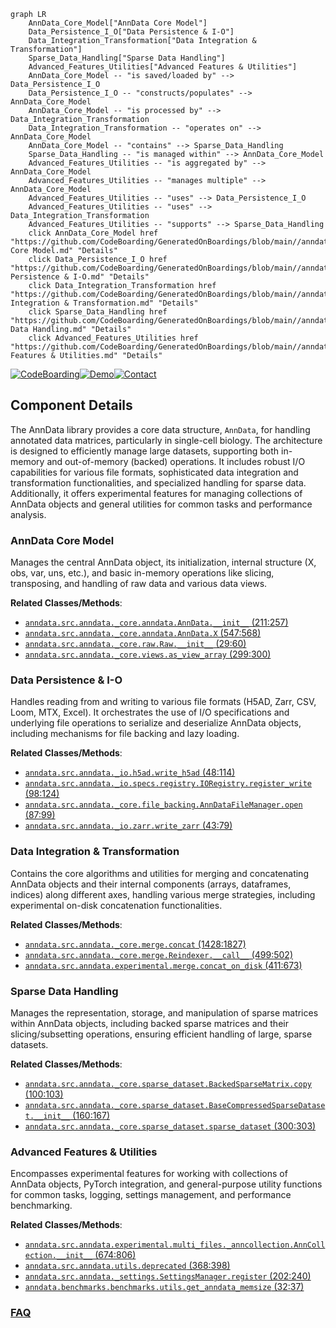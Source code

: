 ```mermaid
graph LR
    AnnData_Core_Model["AnnData Core Model"]
    Data_Persistence_I_O["Data Persistence & I-O"]
    Data_Integration_Transformation["Data Integration & Transformation"]
    Sparse_Data_Handling["Sparse Data Handling"]
    Advanced_Features_Utilities["Advanced Features & Utilities"]
    AnnData_Core_Model -- "is saved/loaded by" --> Data_Persistence_I_O
    Data_Persistence_I_O -- "constructs/populates" --> AnnData_Core_Model
    AnnData_Core_Model -- "is processed by" --> Data_Integration_Transformation
    Data_Integration_Transformation -- "operates on" --> AnnData_Core_Model
    AnnData_Core_Model -- "contains" --> Sparse_Data_Handling
    Sparse_Data_Handling -- "is managed within" --> AnnData_Core_Model
    Advanced_Features_Utilities -- "is aggregated by" --> AnnData_Core_Model
    Advanced_Features_Utilities -- "manages multiple" --> AnnData_Core_Model
    Advanced_Features_Utilities -- "uses" --> Data_Persistence_I_O
    Advanced_Features_Utilities -- "uses" --> Data_Integration_Transformation
    Advanced_Features_Utilities -- "supports" --> Sparse_Data_Handling
    click AnnData_Core_Model href "https://github.com/CodeBoarding/GeneratedOnBoardings/blob/main//anndata/AnnData Core Model.md" "Details"
    click Data_Persistence_I_O href "https://github.com/CodeBoarding/GeneratedOnBoardings/blob/main//anndata/Data Persistence & I-O.md" "Details"
    click Data_Integration_Transformation href "https://github.com/CodeBoarding/GeneratedOnBoardings/blob/main//anndata/Data Integration & Transformation.md" "Details"
    click Sparse_Data_Handling href "https://github.com/CodeBoarding/GeneratedOnBoardings/blob/main//anndata/Sparse Data Handling.md" "Details"
    click Advanced_Features_Utilities href "https://github.com/CodeBoarding/GeneratedOnBoardings/blob/main//anndata/Advanced Features & Utilities.md" "Details"
```
[![CodeBoarding](https://img.shields.io/badge/Generated%20by-CodeBoarding-9cf?style=flat-square)](https://github.com/CodeBoarding/GeneratedOnBoardings)[![Demo](https://img.shields.io/badge/Try%20our-Demo-blue?style=flat-square)](https://www.codeboarding.org/demo)[![Contact](https://img.shields.io/badge/Contact%20us%20-%20contact@codeboarding.org-lightgrey?style=flat-square)](mailto:contact@codeboarding.org)

## Component Details

The AnnData library provides a core data structure, `AnnData`, for handling annotated data matrices, particularly in single-cell biology. The architecture is designed to efficiently manage large datasets, supporting both in-memory and out-of-memory (backed) operations. It includes robust I/O capabilities for various file formats, sophisticated data integration and transformation functionalities, and specialized handling for sparse data. Additionally, it offers experimental features for managing collections of AnnData objects and general utilities for common tasks and performance analysis.

### AnnData Core Model
Manages the central AnnData object, its initialization, internal structure (X, obs, var, uns, etc.), and basic in-memory operations like slicing, transposing, and handling of raw data and various data views.


**Related Classes/Methods**:

- <a href="https://github.com/scverse/anndata/blob/master/src/anndata/_core/anndata.py#L211-L257" target="_blank" rel="noopener noreferrer">`anndata.src.anndata._core.anndata.AnnData.__init__` (211:257)</a>
- <a href="https://github.com/scverse/anndata/blob/master/src/anndata/_core/anndata.py#L547-L568" target="_blank" rel="noopener noreferrer">`anndata.src.anndata._core.anndata.AnnData.X` (547:568)</a>
- <a href="https://github.com/scverse/anndata/blob/master/src/anndata/_core/raw.py#L29-L60" target="_blank" rel="noopener noreferrer">`anndata.src.anndata._core.raw.Raw.__init__` (29:60)</a>
- <a href="https://github.com/scverse/anndata/blob/master/src/anndata/_core/views.py#L299-L300" target="_blank" rel="noopener noreferrer">`anndata.src.anndata._core.views.as_view_array` (299:300)</a>


### Data Persistence & I-O
Handles reading from and writing to various file formats (H5AD, Zarr, CSV, Loom, MTX, Excel). It orchestrates the use of I/O specifications and underlying file operations to serialize and deserialize AnnData objects, including mechanisms for file backing and lazy loading.


**Related Classes/Methods**:

- <a href="https://github.com/scverse/anndata/blob/master/src/anndata/_io/h5ad.py#L48-L114" target="_blank" rel="noopener noreferrer">`anndata.src.anndata._io.h5ad.write_h5ad` (48:114)</a>
- <a href="https://github.com/scverse/anndata/blob/master/src/anndata/_io/specs/registry.py#L98-L124" target="_blank" rel="noopener noreferrer">`anndata.src.anndata._io.specs.registry.IORegistry.register_write` (98:124)</a>
- <a href="https://github.com/scverse/anndata/blob/master/src/anndata/_core/file_backing.py#L87-L99" target="_blank" rel="noopener noreferrer">`anndata.src.anndata._core.file_backing.AnnDataFileManager.open` (87:99)</a>
- <a href="https://github.com/scverse/anndata/blob/master/src/anndata/_io/zarr.py#L43-L79" target="_blank" rel="noopener noreferrer">`anndata.src.anndata._io.zarr.write_zarr` (43:79)</a>


### Data Integration & Transformation
Contains the core algorithms and utilities for merging and concatenating AnnData objects and their internal components (arrays, dataframes, indices) along different axes, handling various merge strategies, including experimental on-disk concatenation functionalities.


**Related Classes/Methods**:

- <a href="https://github.com/scverse/anndata/blob/master/src/anndata/_core/merge.py#L1428-L1827" target="_blank" rel="noopener noreferrer">`anndata.src.anndata._core.merge.concat` (1428:1827)</a>
- <a href="https://github.com/scverse/anndata/blob/master/src/anndata/_core/merge.py#L499-L502" target="_blank" rel="noopener noreferrer">`anndata.src.anndata._core.merge.Reindexer.__call__` (499:502)</a>
- <a href="https://github.com/scverse/anndata/blob/master/src/anndata/experimental/merge.py#L411-L673" target="_blank" rel="noopener noreferrer">`anndata.src.anndata.experimental.merge.concat_on_disk` (411:673)</a>


### Sparse Data Handling
Manages the representation, storage, and manipulation of sparse matrices within AnnData objects, including backed sparse matrices and their slicing/subsetting operations, ensuring efficient handling of large, sparse datasets.


**Related Classes/Methods**:

- <a href="https://github.com/scverse/anndata/blob/master/src/anndata/_core/sparse_dataset.py#L100-L103" target="_blank" rel="noopener noreferrer">`anndata.src.anndata._core.sparse_dataset.BackedSparseMatrix.copy` (100:103)</a>
- <a href="https://github.com/scverse/anndata/blob/master/src/anndata/_core/sparse_dataset.py#L160-L167" target="_blank" rel="noopener noreferrer">`anndata.src.anndata._core.sparse_dataset.BaseCompressedSparseDataset.__init__` (160:167)</a>
- <a href="https://github.com/scverse/anndata/blob/master/src/anndata/_core/sparse_dataset.py#L300-L303" target="_blank" rel="noopener noreferrer">`anndata.src.anndata._core.sparse_dataset.sparse_dataset` (300:303)</a>


### Advanced Features & Utilities
Encompasses experimental features for working with collections of AnnData objects, PyTorch integration, and general-purpose utility functions for common tasks, logging, settings management, and performance benchmarking.


**Related Classes/Methods**:

- <a href="https://github.com/scverse/anndata/blob/master/src/anndata/experimental/multi_files/_anncollection.py#L674-L806" target="_blank" rel="noopener noreferrer">`anndata.src.anndata.experimental.multi_files._anncollection.AnnCollection.__init__` (674:806)</a>
- <a href="https://github.com/scverse/anndata/blob/master/src/anndata/utils.py#L368-L398" target="_blank" rel="noopener noreferrer">`anndata.src.anndata.utils.deprecated` (368:398)</a>
- <a href="https://github.com/scverse/anndata/blob/master/src/anndata/_settings.py#L202-L240" target="_blank" rel="noopener noreferrer">`anndata.src.anndata._settings.SettingsManager.register` (202:240)</a>
- <a href="https://github.com/scverse/anndata/blob/master/benchmarks/benchmarks/utils.py#L32-L37" target="_blank" rel="noopener noreferrer">`anndata.benchmarks.benchmarks.utils.get_anndata_memsize` (32:37)</a>




### [FAQ](https://github.com/CodeBoarding/GeneratedOnBoardings/tree/main?tab=readme-ov-file#faq)